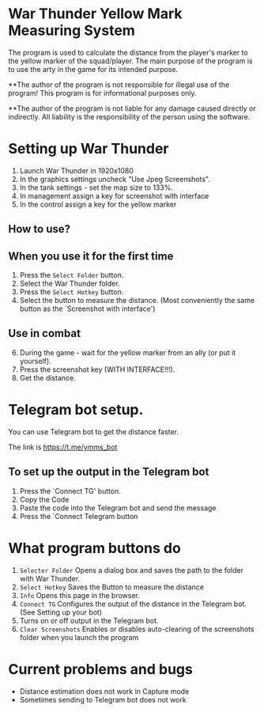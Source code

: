 # War Thunder Yellow Mark Measuring System
The program is used to calculate the distance from the player's marker to the yellow marker of the squad/player.
The main purpose of the program is to use the arty in the game for its intended purpose.

**The author of the program is not responsible for illegal use of the program! This program is for informational purposes only.

**The author of the program is not liable for any damage caused directly or indirectly. All liability is the responsibility of the person using the software.

# Setting up War Thunder
1. Launch War Thunder in 1920x1080
2. In the graphics settings uncheck "Use Jpeg Screenshots".
3. In the tank settings - set the map size to 133%.
4. In management assign a key for screenshot with interface
5. In the control assign a key for the yellow marker

## How to use?
## When you use it for the first time
1. Press the `Select Folder` button.
2. Select the War Thunder folder.
3. Press the `Select Hotkey` button.
4. Select the button to measure the distance. (Most conveniently the same button as the `Screenshot with interface')

## Use in combat
6. During the game - wait for the yellow marker from an ally (or put it yourself).
7. Press the screenshot key (WITH INTERFACE!!!).
8. Get the distance.

# Telegram bot setup.
You can use Telegram bot to get the distance faster.

The link is https://t.me/ymms_bot

## To set up the output in the Telegram bot
1. Press the `Connect TG' button.
2. Copy the Code
3. Paste the code into the Telegram bot and send the message
4. Press the `Connect Telegram button


# What program buttons do
1. `Selecter Folder` Opens a dialog box and saves the path to the folder with War Thunder.
2. `Select Hotkey` Saves the Button to measure the distance
3. `Info` Opens this page in the browser.
4. `Connect TG` Configures the output of the distance in the Telegram bot. (See Setting up your bot)
5. Turns on or off output in the Telegram bot.
6. `Clear Screenshots` Enables or disables auto-clearing of the screenshots folder when you launch the program

# Current problems and bugs
- Distance estimation does not work in Capture mode
- Sometimes sending to Telegram bot does not work
